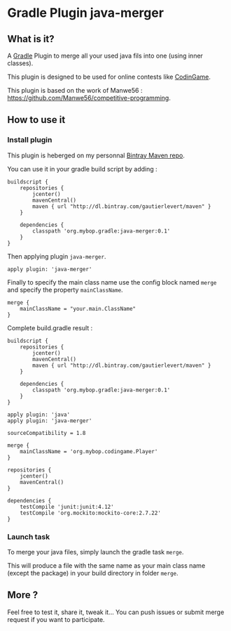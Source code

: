 # Gradle Plugin java-merger

## What is it?

A [Gradle](https://gradle.org/) Plugin to merge all your used java fils into one (using inner classes).

This plugin is designed to be used for online contests like [CodinGame](https://www.codingame.com/).

This plugin is based on the work of Manwe56 : https://github.com/Manwe56/competitive-programming.

## How to use it

### Install plugin

This plugin is heberged on my personnal [Bintray Maven repo](https://bintray.com/gautierlevert/maven).

You can use it in your gradle build script by adding :

```
buildscript {
    repositories {
        jcenter()
        mavenCentral()
        maven { url "http://dl.bintray.com/gautierlevert/maven" }
    }

    dependencies {
        classpath 'org.mybop.gradle:java-merger:0.1'
    }
}
```

Then applying plugin `java-merger`.

```
apply plugin: 'java-merger'
```

Finally to specify the main class name use the config block named `merge` and specify the property `mainClassName`.

```
merge {
    mainClassName = "your.main.ClassName"
}
```

Complete build.gradle result : 

```
buildscript {
    repositories {
        jcenter()
        mavenCentral()
        maven { url "http://dl.bintray.com/gautierlevert/maven" }
    }

    dependencies {
        classpath 'org.mybop.gradle:java-merger:0.1'
    }
}

apply plugin: 'java'
apply plugin: 'java-merger'

sourceCompatibility = 1.8

merge {
    mainClassName = 'org.mybop.codingame.Player'
}

repositories {
    jcenter()
    mavenCentral()
}

dependencies {
    testCompile 'junit:junit:4.12'
    testCompile 'org.mockito:mockito-core:2.7.22'
}
```

### Launch task

To merge your java files, simply launch the gradle task `merge`.

This will produce a file with the same name as your main class name (except the package) in your build directory in folder `merge`.

## More ?

Feel free to test it, share it, tweak it...
You can push issues or submit merge request if you want to participate.

